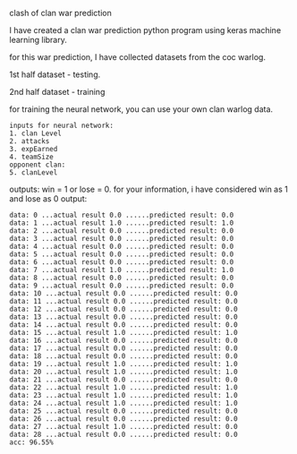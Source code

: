 clash of clan war prediction

I have created a clan war prediction python program using keras machine learning library.

for this war prediction, I have collected datasets from the coc warlog.

1st half dataset - testing.

2nd half dataset - training

for training the neural network, you can use your own clan warlog data.
```
inputs for neural network:
1. clan Level
2. attacks
3. expEarned
4. teamSize
opponent clan:
5. clanLevel
 ```
outputs:
win = 1 or lose = 0.
for your information, i have considered win as 1 and lose as 0
output:
```PREDICTED RESULTS
data: 0 ...actual result 0.0 ......predicted result: 0.0
data: 1 ...actual result 1.0 ......predicted result: 1.0
data: 2 ...actual result 0.0 ......predicted result: 0.0
data: 3 ...actual result 0.0 ......predicted result: 0.0
data: 4 ...actual result 0.0 ......predicted result: 0.0
data: 5 ...actual result 0.0 ......predicted result: 0.0
data: 6 ...actual result 0.0 ......predicted result: 0.0
data: 7 ...actual result 1.0 ......predicted result: 1.0
data: 8 ...actual result 0.0 ......predicted result: 0.0
data: 9 ...actual result 0.0 ......predicted result: 0.0
data: 10 ...actual result 0.0 ......predicted result: 0.0
data: 11 ...actual result 0.0 ......predicted result: 0.0
data: 12 ...actual result 0.0 ......predicted result: 0.0
data: 13 ...actual result 0.0 ......predicted result: 0.0
data: 14 ...actual result 0.0 ......predicted result: 0.0
data: 15 ...actual result 1.0 ......predicted result: 1.0
data: 16 ...actual result 0.0 ......predicted result: 0.0
data: 17 ...actual result 0.0 ......predicted result: 0.0
data: 18 ...actual result 0.0 ......predicted result: 0.0
data: 19 ...actual result 1.0 ......predicted result: 1.0
data: 20 ...actual result 1.0 ......predicted result: 1.0
data: 21 ...actual result 0.0 ......predicted result: 0.0
data: 22 ...actual result 1.0 ......predicted result: 1.0
data: 23 ...actual result 1.0 ......predicted result: 1.0
data: 24 ...actual result 1.0 ......predicted result: 1.0
data: 25 ...actual result 0.0 ......predicted result: 0.0
data: 26 ...actual result 0.0 ......predicted result: 0.0
data: 27 ...actual result 1.0 ......predicted result: 0.0
data: 28 ...actual result 0.0 ......predicted result: 0.0
acc: 96.55%
```
